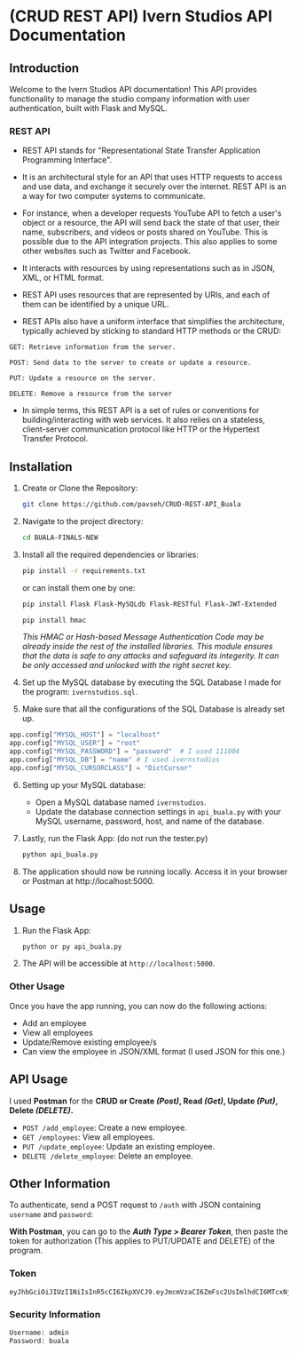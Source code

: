 # (CRUD REST API) Ivern Studios API Documentation

## Introduction
Welcome to the Ivern Studios API documentation! This API provides functionality to manage the studio company information with user authentication, built with Flask and MySQL.


### REST API

- REST API stands for "Representational State Transfer Application Programming Interface".
  
- It is an architectural style for an  API that uses HTTP requests to access and use data, and exchange it securely over the internet. REST API is an a way for two computer systems to communicate.

- For instance, when a developer requests YouTube API to fetch a user's object or a resource, the API will send back the state of that user, their name, subscribers, and videos or posts shared on YouTube. This is possible due to the API integration projects. This also applies to some other websites such as Twitter and Facebook.

- It interacts with resources by using representations such as in JSON, XML, or HTML format.

- REST API uses resources that are represented by URIs, and each of them can be identified by a unique URL.

- REST APIs also have a uniform interface that simplifies the architecture, typically achieved by sticking to standard HTTP methods or the CRUD:
  
`GET: Retrieve information from the server.`

`POST: Send data to the server to create or update a resource.`

`PUT: Update a resource on the server.`

`DELETE: Remove a resource from the server`


- In simple terms, this REST API is a set of rules or conventions for building/interacting with web services. It also relies on a stateless, client-server communication protocol like HTTP or the Hypertext Transfer Protocol.


## Installation

1. Create or Clone the Repository:
    ```bash
    git clone https://github.com/pavseh/CRUD-REST-API_Buala
    ```

2. Navigate to the project directory:
    ```bash
    cd BUALA-FINALS-NEW
    ```


3. Install all the required dependencies or libraries:
    ```bash
    pip install -r requirements.txt
    ```

    or can install them one by one:
    ```bash
    pip install Flask Flask-MySQLdb Flask-RESTful Flask-JWT-Extended
    ```

    ```bash
    pip install hmac
    ```
    *This HMAC or Hash-based Message Authentication Code may be already inside the rest of the installed libraries. This module ensures that the data is safe to any attacks and safeguard its integerity. It can be only accessed and unlocked with the right secret key.*

4. Set up the MySQL database by executing the SQL Database I made for the program: `ivernstudios.sql`.

5. Make sure that all the configurations of the SQL Database is already set up.

```python
app.config["MYSQL_HOST"] = "localhost"
app.config["MYSQL_USER"] = "root"
app.config["MYSQL_PASSWORD"] = "password"  # I used 111004
app.config["MYSQL_DB"] = "name" # I used ivernstudios
app.config["MYSQL_CURSORCLASS"] = "DictCursor"
```

6. Setting up your MySQL database:
   
   - Open a MySQL database named `ivernstudios`.
   - Update the database connection settings in `api_buala.py` with your MySQL username, password, host, and name of the database.

7. Lastly, run the Flask App: (do not run the tester.py)
    ```bash
   python api_buala.py
   ```
   
8. The application should now be running locally. Access it in your browser or Postman at http://localhost:5000.


## Usage
1. Run the Flask App:
    ```bash
    python or py api_buala.py
    ```

2. The API will be accessible at `http://localhost:5000`.



### Other Usage
Once you have the app running, you can now do the following actions:

- Add an employee 
- View all employees
- Update/Remove existing employee/s
- Can view the employee in JSON/XML format (I used JSON for this one.)


## API Usage
I used **Postman** for the **CRUD or Create *(Post)*, Read *(Get)*, Update *(Put)*, Delete *(DELETE)*.**

- `POST /add_employee`: Create a new employee.
- `GET /employees`: View all employees.
- `PUT /update_employee`: Update an existing employee.
- `DELETE /delete_employee`: Delete an employee.



## Other Information

To authenticate, send a POST request to `/auth` with JSON containing `username` and `password`:

**With Postman**, you can go to the ***Auth Type > Bearer Token***, then paste the token for authorization (This applies to PUT/UPDATE and DELETE) of the program.

### Token
```
eyJhbGciOiJIUzI1NiIsInR5cCI6IkpXVCJ9.eyJmcmVzaCI6ZmFsc2UsImlhdCI6MTcxNjUzNDA4NCwianRpIjoiZmMwZmNkZmUtY2U2OC00N2U4LWEwMzgtNWQ1MGU3MzM2ZTMyIiwidHlwZSI6ImFjY2VzcyIsInN1YiI6MSwibmJmIjoxNzE2NTM0MDg0LCJjc3JmIjoiNzVmYThhOWUtNTJlMi00M2YxLWJjYWMtZTJiZGNjZDk4NTRmIiwiZXhwIjoxNzE2NTM0OTg0fQ.oCFPq67v6dnOMLE2vDZgqKQSVldQsQeSp6OCnb4FIq8
```

### Security Information
```bash
Username: admin
Password: buala
```